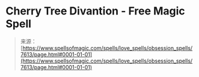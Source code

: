 <!--yml
category: 未分类
date: 2024-06-12 18:42:41
-->

# Cherry Tree Divantion - Free Magic Spell

> 来源：[https://www.spellsofmagic.com/spells/love_spells/obsession_spells/7613/page.html#0001-01-01](https://www.spellsofmagic.com/spells/love_spells/obsession_spells/7613/page.html#0001-01-01)